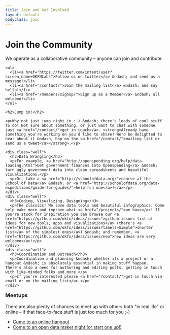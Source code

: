 ```yaml
---
title: Join and Get Involved
layout: default
bodyclass: join
---
```


<h1>Join the Community</h1>

<div class="row">
  <div class="span8">
    <p>We operate as a collaborative community &ndash; anyone can join and contribute.</p>

    <ul>
      <li><a href="https://twitter.com/intent/user?screen_name=OKFNLabs">Follow us on twitter</a> &ndash; and send us a message!</li>
      <li><a href="/contact/">Join the mailing list</a> &ndash; and say hello!</li>
      <li><a href="/members/signup/">Sign up as a Member</a> &ndash; all welcome!</li> 
    </ul>

    <h2>Jump in!</h2>

    <p>Why not just jump right in :-) &ndash; there's loads of cool stuff to do! Not sure about something, or just want to chat with someone just <a href="/contact/">get in touch</a>. <strong>Already have something you're working on you'd like to share? We'd be delighted to hear about it &ndash; hop on the <a href="/contact/">mailing list or send us a tweet</a></strong>.</p>

    <div class="well">
      <h3>Data Wrangling</h3>
      <p>For example, <a href="http://openspending.org/help/data-loading.html">Get government finances into Openspending</a> &ndash; turn ugly government data into clean spreadsheets and beautiful visualizations.</p>
      <p>Or, take a <a href="http://schoolofdata.org/">course at the School of Data</a> &ndash; or <a href="http://schoolofdata.org/data-expeditions/guide-for-guides/">help run one</a>!</a></p>
    </div>
    <div class="well">
      <h3>Coding, Visualizing, Designing</h3>
      <p>The classics! We love data tools and beautiful infographics. Come help make more and improve what <a href="/projects/">we have</a>! If you're stuck for inspiration you can browse our <a href="https://github.com/okfn/ideas/issues">github issues list of ideas for new tools, apps and visualizations</a> (there's <a href="https://github.com/okfn/ideas/issues?labels=Simple">shorter list</a> of the simplest ones</a>) &ndash; and remember, <a href="https://github.com/okfn/ideas/issues/new">new ideas are very welcome</a>!</p>
    </div>
    <div class="well">
      <h3>Coordination and Outreach</h3>
      <p>Coordination and planning &ndash; whether its a project or a hangout &ndash; is absolutely essential in making stuff happen. There's also a need for authoring and editing posts, getting in touch with like-minded folks and more.</p>
      <p>If you're interested please <a href="/contact/">get in touch via email or on the mailing list</a>.</p>
    </div>
  </div>

  <div class="span4">
    <div class="well">
      <h3 style="margin-top: 0;">Meetups</h3>
      <p>There are also plenty of chances to meet up with others both "in real life" or online &ndash; if that face-to-face stuff is just too much for you ;-)</p>
      <ul>
        <li><a href="/events/hangouts/">Come to an online hangout</a></li>
        <li><a href="http://okfn.org/events/open-data-maker/">Come to an open data maker night (or start one up!)</a></li>
      </ul>
    </div>
  </div>
</div>

